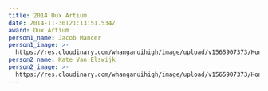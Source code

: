 ```yaml
---
title: 2014 Dux Artium
date: 2014-11-30T21:13:51.534Z
award: Dux Artium
person1_name: Jacob Mancer
person1_image: >-
  https://res.cloudinary.com/whanganuihigh/image/upload/v1565907373/Honours%20Board/2014_Dux_Artium_Jacob_Mancer_-_dux.jpg
person2_name: Kate Van Elswijk
person2_image: >-
  https://res.cloudinary.com/whanganuihigh/image/upload/v1565907373/Honours%20Board/2014_Dux_Artium_Kate_Van_Elswijk_Runner_up.jpg
---
```


